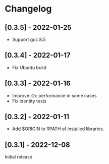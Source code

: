 # Changelog

## [0.3.5] - 2022-01-25

* Support gcc 8.5

## [0.3.4] - 2022-01-17

* Fix Ubuntu build

## [0.3.3] - 2022-01-16

* Improve r2c performance in some cases
* Fix identity tests

## [0.3.2] - 2022-01-11

* Add $ORIGIN to RPATH of installed libraries.

## [0.3.1] - 2022-12-08

Initial release
